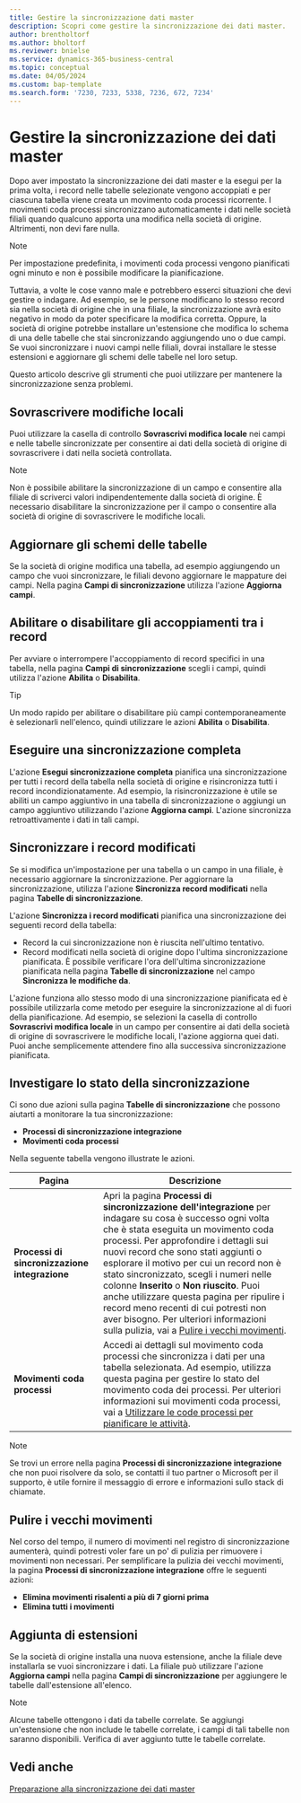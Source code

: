 ```yaml
---
title: Gestire la sincronizzazione dati master
description: Scopri come gestire la sincronizzazione dei dati master.
author: brentholtorf
ms.author: bholtorf
ms.reviewer: bnielse
ms.service: dynamics-365-business-central
ms.topic: conceptual
ms.date: 04/05/2024
ms.custom: bap-template
ms.search.form: '7230, 7233, 5338, 7236, 672, 7234'
---
```

# Gestire la sincronizzazione dei dati master

Dopo aver impostato la sincronizzazione dei dati master e la esegui per la prima volta, i record nelle tabelle selezionate vengono accoppiati e per ciascuna tabella viene creata un movimento coda processi ricorrente. I movimenti coda processi sincronizzano automaticamente i dati nelle società filiali quando qualcuno apporta una modifica nella società di origine. Altrimenti, non devi fare nulla.

> [!NOTE]
> Per impostazione predefinita, i movimenti coda processi vengono pianificati ogni minuto e non è possibile modificare la pianificazione.

Tuttavia, a volte le cose vanno male e potrebbero esserci situazioni che devi gestire o indagare. Ad esempio, se le persone modificano lo stesso record sia nella società di origine che in una filiale, la sincronizzazione avrà esito negativo in modo da poter specificare la modifica corretta. Oppure, la società di origine potrebbe installare un'estensione che modifica lo schema di una delle tabelle che stai sincronizzando aggiungendo uno o due campi. Se vuoi sincronizzare i nuovi campi nelle filiali, dovrai installare le stesse estensioni e aggiornare gli schemi delle tabelle nel loro setup.

Questo articolo descrive gli strumenti che puoi utilizzare per mantenere la sincronizzazione senza problemi.

## Sovrascrivere modifiche locali

Puoi utilizzare la casella di controllo **Sovrascrivi modifica locale** nei campi e nelle tabelle sincronizzate per consentire ai dati della società di origine di sovrascrivere i dati nella società controllata.

> [!NOTE]
> Non è possibile abilitare la sincronizzazione di un campo e consentire alla filiale di scriverci valori indipendentemente dalla società di origine. È necessario disabilitare la sincronizzazione per il campo o consentire alla società di origine di sovrascrivere le modifiche locali.

## Aggiornare gli schemi delle tabelle

Se la società di origine modifica una tabella, ad esempio aggiungendo un campo che vuoi sincronizzare, le filiali devono aggiornare le mappature dei campi. Nella pagina **Campi di sincronizzazione** utilizza l'azione **Aggiorna campi**.

## Abilitare o disabilitare gli accoppiamenti tra i record

Per avviare o interrompere l'accoppiamento di record specifici in una tabella, nella pagina **Campi di sincronizzazione** scegli i campi, quindi utilizza l'azione **Abilita** o **Disabilita**.

> [!TIP]
> Un modo rapido per abilitare o disabilitare più campi contemporaneamente è selezionarli nell'elenco, quindi utilizzare le azioni **Abilita** o **Disabilita**.

## Eseguire una sincronizzazione completa

L'azione **Esegui sincronizzazione completa** pianifica una sincronizzazione per tutti i record della tabella nella società di origine e risincronizza tutti i record incondizionatamente. Ad esempio, la risincronizzazione è utile se abiliti un campo aggiuntivo in una tabella di sincronizzazione o aggiungi un campo aggiuntivo utilizzando l'azione **Aggiorna campi**. L'azione sincronizza retroattivamente i dati in tali campi.

## Sincronizzare i record modificati

Se si modifica un'impostazione per una tabella o un campo in una filiale, è necessario aggiornare la sincronizzazione. Per aggiornare la sincronizzazione, utilizza l'azione **Sincronizza record modificati** nella pagina **Tabelle di sincronizzazione**.

L'azione **Sincronizza i record modificati** pianifica una sincronizzazione dei seguenti record della tabella:

* Record la cui sincronizzazione non è riuscita nell'ultimo tentativo.
* Record modificati nella società di origine dopo l'ultima sincronizzazione pianificata. È possibile verificare l'ora dell'ultima sincronizzazione pianificata nella pagina **Tabelle di sincronizzazione** nel campo **Sincronizza le modifiche da**.

L'azione funziona allo stesso modo di una sincronizzazione pianificata ed è possibile utilizzarla come metodo per eseguire la sincronizzazione al di fuori della pianificazione. Ad esempio, se selezioni la casella di controllo **Sovrascrivi modifica locale** in un campo per consentire ai dati della società di origine di sovrascrivere le modifiche locali, l'azione aggiorna quei dati. Puoi anche semplicemente attendere fino alla successiva sincronizzazione pianificata.

## Investigare lo stato della sincronizzazione

Ci sono due azioni sulla pagina **Tabelle di sincronizzazione** che possono aiutarti a monitorare la tua sincronizzazione:

* **Processi di sincronizzazione integrazione**
* **Movimenti coda processi**

Nella seguente tabella vengono illustrate le azioni.

|Pagina  |Descrizione  |
|---------|---------|
|**Processi di sincronizzazione integrazione**     | Apri la pagina **Processi di sincronizzazione dell'integrazione** per indagare su cosa è successo ogni volta che è stata eseguita un movimento coda processi. Per approfondire i dettagli sui nuovi record che sono stati aggiunti o esplorare il motivo per cui un record non è stato sincronizzato, scegli i numeri nelle colonne **Inserito** o **Non riuscito**. Puoi anche utilizzare questa pagina per ripulire i record meno recenti di cui potresti non aver bisogno. Per ulteriori informazioni sulla pulizia, vai a [Pulire i vecchi movimenti](#clean-up-old-entries).        |
|**Movimenti coda processi**     | Accedi ai dettagli sul movimento coda processi che sincronizza i dati per una tabella selezionata. Ad esempio, utilizza questa pagina per gestire lo stato del movimento coda dei processi. Per ulteriori informazioni sui movimenti coda processi, vai a [Utilizzare le code processi per pianificare le attività](admin-job-queues-schedule-tasks.md).     |

> [!NOTE]
> Se trovi un errore nella pagina **Processi di sincronizzazione integrazione** che non puoi risolvere da solo, se contatti il tuo partner o Microsoft per il supporto, è utile fornire il messaggio di errore e informazioni sullo stack di chiamate.

## Pulire i vecchi movimenti

Nel corso del tempo, il numero di movimenti nel registro di sincronizzazione aumenterà, quindi potresti voler fare un po' di pulizia per rimuovere i movimenti non necessari. Per semplificare la pulizia dei vecchi movimenti, la pagina **Processi di sincronizzazione integrazione** offre le seguenti azioni:

* **Elimina movimenti risalenti a più di 7 giorni prima**
* **Elimina tutti i movimenti**

## Aggiunta di estensioni

Se la società di origine installa una nuova estensione, anche la filiale deve installarla se vuoi sincronizzare i dati. La filiale può utilizzare l'azione **Aggiorna campi** nella pagina **Campi di sincronizzazione** per aggiungere le tabelle dall'estensione all'elenco.

> [!NOTE]
> Alcune tabelle ottengono i dati da tabelle correlate. Se aggiungi un'estensione che non include le tabelle correlate, i campi di tali tabelle non saranno disponibili. Verifica di aver aggiunto tutte le tabelle correlate.

<!--
## Recreate a deleted job queue entry

If the recurring job queue entry is deleted for a table, you can quickly recreate it. On the **Synchronization Tables** page, choose the **Use Default Synchronization Setup** action.
-->

## Vedi anche

[Preparazione alla sincronizzazione dei dati master](admin-set-up-data-sync.md)
